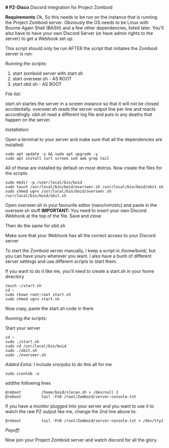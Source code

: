 **# PZ-Disco**
Discord integration for Project Zomboid

**Requirements**
Ok, So this needs to be run on the instance that is running the Project Zomboid server.
Obviously the OS needs to be Linux with Bourne Again Shell (BASH) and a few other dependencies, listed later.
You'll also have to have your own Discord Server (or have admin rights to the server) to get a Webhook set up.

This script should only be run AFTER the script that initiates the Zomboid server is run:

_Running the scripts:_

1. start zomboid server with start.sh
2. start overseer.sh - AS ROOT
3. start obit.sh - AS ROOT

_File list:_

start.sh      startes the server in a screen instance so that it will not be closed accidentally.
overseer.sh   reads the server output line per line and reacts accordingly.
obit.sh      read a different log file and puts in any deaths that happen on the server.

_Installation:_

Open a terminal to your server and make sure that all the dependencies are installed:

```
sudo apt update -y && sudo apt upgrade -y
sudo apt install curl screen sed awk grep tail
```

All of these are installed by default on most distros.
Now create the files for the scripts.

```
sudo mkdir -p /user/local/bin/boid
sudo touch /usr/local/bin/boid/overseer.sh /usr/local/bin/boid/obit.sh
sudo chmod ug+x /usr/local/bin/boid/overseer.sh /usr/local/bin/boid/obit.sh
```

Open overseer.sh in your favourite editor (nano/vim/etc) and paste in the overseer.sh stuff
**IMPORTANT:** You need to insert your own Discord Webhook at the top of the file.
Save and close

Then do the same for obit.sh

Make sure that your Webhook has all the correct access to your Discord server

To start the Zomboid server manually, I keep a script in /home/boid/, but you can have yours wherever you want. I also have a bunh of different server settings and use different scripts to start them.

If you want to do it like me, you'll need to create a start.sh in your home directory

```
touch ~/start.sh
cd ~
sudo chown root:root start.sh
sudo chmod ug+x start.sh
```

Now copy, paste the start.sh code in there

_Running the scripts:_

Start your server

```
cd ~
sudo ./start.sh
sudo cd /usr/local/bin/boid
sudo ./obit.sh
sudo ./overseer.sh
```

_Added Extra:_
I include cronjobs to do this all for me

```
sudo crontab -e
```

addthe following lines

```
@reboot         /home/boid/slocan.sh > /dev/null 2
@reboot         tail -Fn0 /root/Zomboid/server-console.txt
```

If you have a monitor plugged into your server and you want to use it to watch the raw PZ output like me, change the 2nd line above to:

```
@reboot         tail -Fn0 /root/Zomboid/server-console.txt > /dev/tty1
```



_Payoff:_

Now join your Project Zomboid server and watch discord for all the glory.
